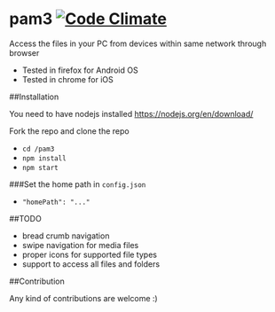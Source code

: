 # pam3 [![Code Climate](https://codeclimate.com/github/cjkumaresh/pam3/badges/gpa.svg)](https://codeclimate.com/github/cjkumaresh/pam3)

Access the files in your PC from devices within same network through browser

- Tested in firefox for Android OS
- Tested in chrome for iOS

##Installation

You need to have nodejs installed https://nodejs.org/en/download/

Fork the repo and clone the repo 
- `cd /pam3`
- `npm install`
- `npm start`

###Set the home path in `config.json`
- `"homePath": "..."`

##TODO
- bread crumb navigation
- swipe navigation for media files
- proper icons for supported file types
- support to access all files and folders

##Contribution

Any kind of contributions are welcome :)
